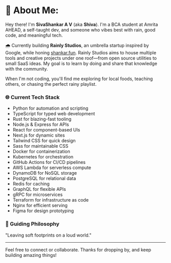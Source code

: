 # 💫 About Me:
Hey there! I'm **SivaShankar A V** (aka **Shiva**).
I'm a BCA student at Amrita AHEAD, a self-taught dev, and someone who vibes best with rain, good code, and meaningful tech.

🌧️ Currently building **Rainly Studios**, an umbrella startup inspired by Google, while honing [shankar.fun](https://shankar.fun).
Rainly Studios aims to house multiple tools and creative projects under one roof—from open source utilities to small SaaS ideas.
My goal is to learn by doing and share that knowledge with the community.

When I'm not coding, you'll find me exploring for local foods, teaching others, or chasing the perfect rainy playlist.

### 🌐 Current Tech Stack
- Python for automation and scripting
- TypeScript for typed web development
- Rust for blazing-fast tooling
- Node.js & Express for APIs
- React for component-based UIs
- Next.js for dynamic sites
- Tailwind CSS for quick design
- Sass for maintainable CSS
- Docker for containerization
- Kubernetes for orchestration
- GitHub Actions for CI/CD pipelines
- AWS Lambda for serverless compute
- DynamoDB for NoSQL storage
- PostgreSQL for relational data
- Redis for caching
- GraphQL for flexible APIs
- gRPC for microservices
- Terraform for infrastructure as code
- Nginx for efficient serving
- Figma for design prototyping

### 🌱 Guiding Philosophy
"Leaving soft footprints on a loud world."

---

Feel free to connect or collaborate. Thanks for dropping by, and keep building amazing things!
